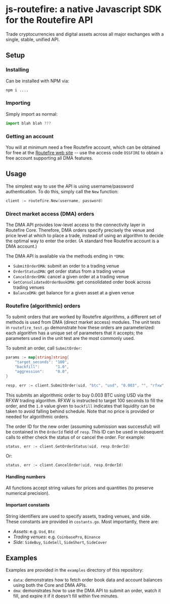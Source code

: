 # js-routefire: a native Javascript SDK for the Routefire API

Trade cryptocurrencies and digital assets across all major exchanges with a single, 
stable, unified API.

## Setup

### Installing

Can be installed with NPM via:

```bash
npm i ....
```

### Importing 

Simply import as normal: 

```javascript
import blah blah ???
``` 

### Getting an account

You will at minimum need a free Routefire account, which can be obtained for free at
 the [Routefire web site](https://routefire.io/signup) -- use the access code `OSSFIRE`
to obtain a free account supporting all DMA features.
 
## Usage

The simplest way to use the API is using username/password authentication. To do this,
simply call the `New` function:

```go
client := routefire.New(username, password)
```

### Direct market access (DMA) orders

The DMA API provides low-level access to the connectivity layer in Routefire Core. 
Therefore, DMA orders specify precisely the venue and price level at which to place 
a trade, instead of using an algorithm to decide the optimal way to enter the order.
(A standard free Routefire account is a DMA account.)

The DMA API is available via the methods ending in `*DMA`: 
- `SubmitOrderDMA`: submit an order to a trading venue
- `OrderStatusDMA`: get order status from a trading venue
- `CancelOrderDMA`: cancel a given order at a trading venue
- `GetConsolidatedOrderBookDMA`: get consolidated order book across trading venues 
- `BalanceDMA`: get balance for a given asset at a given venue 

### Routefire (algorithmic) orders

To submit orders that are worked by Routefire algorithms, a different set of methods
is used from DMA (direct market access) modules. The unit tests in `routefire_test.go`
demonstrate how these orders are parameterized: each algorithm has a unique set of
parameters that it accepts; the parameters used in the unit test are the most 
commonly used.

To submit an order, call `SubmitOrder`:

```go
params := map[string]string{
	"target_seconds": "100",
	"backfill":       "1.0",
	"aggression":     "0.0",
}

resp, err := client.SubmitOrder(uid, "btc", "usd", "0.003", "", "rfxw", params)
```

This submits an algorithmic order to buy 0.003 BTC using USD via the RFXW trading
algorithm. RFXW is instructed to target 100 seconds to fill the order, and the `1.0`
value given to `backfill` indicates that liquidity can be taken to avoid falling
behind schedule. Note that no price is provided or needed for algorithmic orders.

The order ID for the new order (assuming submission was successful) will be contained in
the `OrderId` field of `resp`. This ID can be used in subsequent calls to either check
the status of or cancel the order. For example:

```go
status, err := client.GetOrderStatus(uid, resp.OrderId)
```

Or:

```go
status, err := client.CancelOrder(uid, resp.OrderId)
```

#### Handling numbers

All functions accept string values for prices and quantities (to preserve numerical
precision). 

#### Important constants

String identifiers are used to specify assets, trading venues, and side.
These constants are provided in `costants.go`. Most importantly, there are:
 
- *Assets*: e.g. `Usd`, `Btc` 
- *Trading venues*: e.g. `CoinbasePro`, `Binance`
- *Side*: `SideBuy`, `SideSell`, `SideShort`, `SideCover`

## Examples

Examples are provided in the `examples` directory of this repository:

- `data`: demonstrates how to fetch order book data and account balances using 
  both the Core and DMA APIs.
- `dma`: demonstrates how to use the DMA API to submit an order, watch it fill,
  and expire it if it doesn't fill within five minutes.

